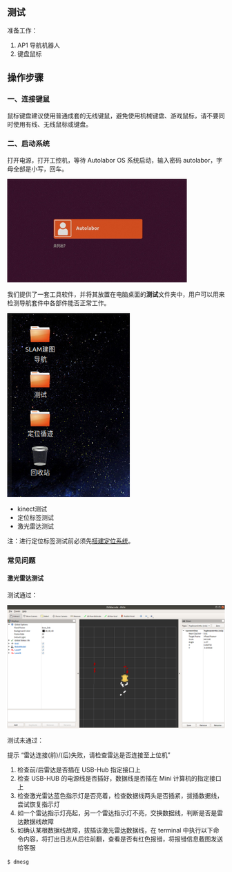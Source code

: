 ## 测试

准备工作：

1. AP1 导航机器人
2. 键盘鼠标

## 操作步骤

### 一、连接键鼠
鼠标键盘建议使用普通成套的无线键鼠，避免使用机械键盘、游戏鼠标，请不要同时使用有线、无线鼠标或键盘。

### 二、启动系统
打开电源，打开工控机，等待 Autolabor OS 系统启动，输入密码 autolabor，字母全部是小写，回车。

![](imgs/login.png)

我们提供了一套工具软件，并将其放置在电脑桌面的**测试**文件夹中，用户可以用来检测导航套件中各部件能否正常工作。

![](imgs/autolabor-destop.jpg)

* kinect测试
* 定位标签测试
* 激光雷达测试

注：进行定位标签测试前必须先[搭建定位系统](/usedoc/navigationKit2/version_two/location/guide/doc)。

### 常见问题

#### 激光雷达测试

测试通过：

![](imgs/test-1.jpg)

测试未通过：

提示 “雷达连接(前)/(后)失败，请检查雷达是否连接至上位机”

1. 检查前/后雷达是否插在 USB-Hub 指定接口上
2. 检查 USB-HUB 的电源线是否插好，数据线是否插在 Mini 计算机的指定接口上
3. 检查激光雷达蓝色指示灯是否亮着，检查数据线两头是否插紧，拔插数据线，尝试恢复指示灯
4. 如一个雷达指示灯亮起，另一个雷达指示灯不亮，交换数据线，判断是否是雷达数据线故障
5. 如确认某根数据线故障，拔插该激光雷达数据线，在 terminal 中执行以下命令内容，将打出日志从后往前翻，查看是否有红色报错，将报错信息截图发送给客服

  `$ dmesg`
